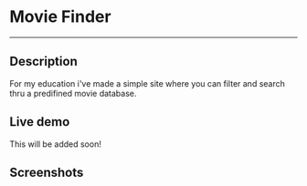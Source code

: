 # Movie Finder
---

## Description 
For my education i've made a simple site where you can filter and search thru a predifined movie database.

## Live demo 
This will be added soon!

## Screenshots 
